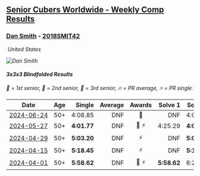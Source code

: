 <style>table {white-space: nowrap;}</style>
<link rel="stylesheet" type="text/css" href="/scw-comp/css/flags.css" />

## [Senior Cubers Worldwide - Weekly Comp Results](/scw-comp/results/)
### [Dan Smith](README.md) - [2018SMIT42](https://www.worldcubeassociation.org/persons/2018SMIT42?event=333bf)

<i class="flag flag-US" />&nbsp;United States

![Dan Smith](1678150280.jpg)

#### 3x3x3 Blindfolded Results

<span style="white-space: nowrap;">🥇 = 1st senior</span>, <span style="white-space: nowrap;">🥈 = 2nd senior</span>, <span style="white-space: nowrap;">🥉 = 3rd senior</span>, <span style="white-space: nowrap;">🔥 = PR average</span>, <span style="white-space: nowrap;">⚡ = PR single</span>.

| Date | Age | Single | Average | Awards | Solve 1 | Solve 2 | Solve 3 | Video |
| :--: | :--: | --: | --: | :--: | --: | --: | --: | :-- |
| [2024-06-24](../../results/2024-06-24/333bf.md) | 50+ | 4:08.85 | DNF | 🥉 | DNF | 4:08.85 | DNF | [Desktop](https://www.facebook.com/events/836072151304507/permalink/838674054377650) / [Mobile](https://m.facebook.com/events/836072151304507?view=permalink&id=838674054377650) |
| [2024-05-27](../../results/2024-05-27/333bf.md) | 50+ | **4:01.77** | DNF | 🥉 ⚡ | 4:25.29 | **4:01.77** | DNF | [Desktop](https://www.facebook.com/events/475143954967359/permalink/480711467743941) / [Mobile](https://m.facebook.com/events/475143954967359?view=permalink&id=480711467743941) |
| [2024-04-29](../../results/2024-04-29/333bf.md) | 50+ | **5:03.20** | DNF | ⚡ | DNF | **5:03.20** | DNF | [Desktop](https://www.facebook.com/events/1164980848276214/permalink/1166900714750894) / [Mobile](https://m.facebook.com/events/1164980848276214?view=permalink&id=1166900714750894) |
| [2024-04-15](../../results/2024-04-15/333bf.md) | 50+ | **5:18.45** | DNF | ⚡ | DNF | **5:18.45** | DNF | [Desktop](https://www.facebook.com/events/1083392669419994/permalink/1090678322024762) / [Mobile](https://m.facebook.com/events/1083392669419994?view=permalink&id=1090678322024762) |
| [2024-04-01](../../results/2024-04-01/333bf.md) | 50+ | **5:58.62** | DNF | 🥉 ⚡ | **5:58.62** | 6:25.18 | DNF | [Desktop](https://www.facebook.com/events/1075936833483182/permalink/1081962482880617) / [Mobile](https://m.facebook.com/events/1075936833483182?view=permalink&id=1081962482880617) |


<!-- Global site tag (gtag.js) - Google Analytics -->
<script async src="https://www.googletagmanager.com/gtag/js?id=UA-86348435-3"></script>
<script>window.dataLayer = window.dataLayer || []; function gtag() {dataLayer.push(arguments);} gtag('js', new Date()); gtag('config', 'UA-86348435-3');</script>
